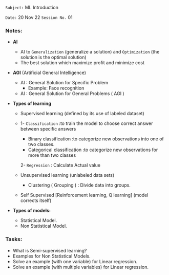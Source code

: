 `Subject:` ML Introduction  

 `Date:` 20 Nov 22 `Session No.` 01

### Notes:

- **AI**

  - AI to `Generalization` (generalize a solution) and `Optimization` (the solution is the optimal solution)
  - The best solution which maximize profit and minimize cost

- **AGI** (Artificial General Intelligence)

  - AI : General Solution for Specific Problem
    - Example: Face recognition
  - AI : General Solution for General Problems ( AGI )

- **Types of learning**

  - Supervised learning (defined by its use of labeled dataset)

  - 1- `Classification` :to train the model to choose correct answer between specific answers

    - Binary classification :to categorize new observations into one of two classes.
    - Categorical classification :to categorize new observations for more than two classes

    2- `Regression` : Calculate Actual value

  - Unsupervised learning (unlabeled data sets)

    - Clustering ( Grouping ) : Divide data into groups.

  - Self Supervised [Reinforcement learning, Q learning] (model corrects itself)

- **Types of models:**

  - Statistical Model.
  - Non Statistical Model.


### Tasks:

- What is Semi-supervised learning?
- Examples for Non Statistical Models.
- Solve an example (with one variable) for Linear regression.
- Solve an example (with multiple variables) for Linear regression.
